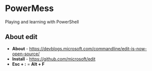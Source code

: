 # PowerMess
Playing and learning with PowerShell

## About edit
* __About__ - https://devblogs.microsoft.com/commandline/edit-is-now-open-source/
* __Install__ - https://github.com/microsoft/edit
* __Esc + :__ = __Alt + F__